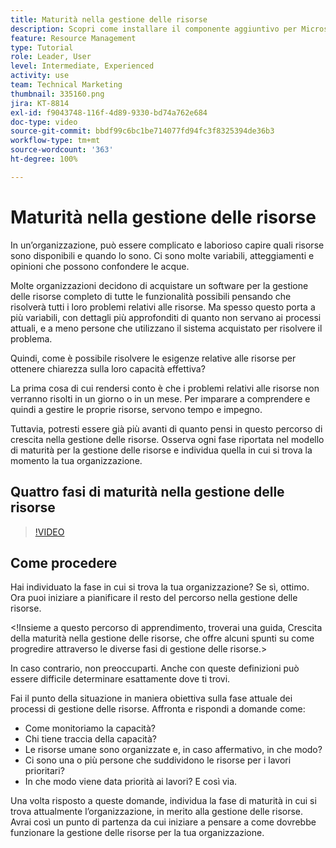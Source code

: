 ```yaml
---
title: Maturità nella gestione delle risorse
description: Scopri come installare il componente aggiuntivo per Microsoft Outlook
feature: Resource Management
type: Tutorial
role: Leader, User
level: Intermediate, Experienced
activity: use
team: Technical Marketing
thumbnail: 335160.png
jira: KT-8814
exl-id: f9043748-116f-4d89-9330-bd74a762e684
doc-type: video
source-git-commit: bbdf99c6bc1be714077fd94fc3f8325394de36b3
workflow-type: tm+mt
source-wordcount: '363'
ht-degree: 100%

---
```


# Maturità nella gestione delle risorse

In un’organizzazione, può essere complicato e laborioso capire quali risorse sono disponibili e quando lo sono. Ci sono molte variabili, atteggiamenti e opinioni che possono confondere le acque.

Molte organizzazioni decidono di acquistare un software per la gestione delle risorse completo di tutte le funzionalità possibili pensando che risolverà tutti i loro problemi relativi alle risorse. Ma spesso questo porta a più variabili, con dettagli più approfonditi di quanto non servano ai processi attuali, e a meno persone che utilizzano il sistema acquistato per risolvere il problema.

Quindi, come è possibile risolvere le esigenze relative alle risorse per ottenere chiarezza sulla loro capacità effettiva?

La prima cosa di cui rendersi conto è che i problemi relativi alle risorse non verranno risolti in un giorno o in un mese. Per imparare a comprendere e quindi a gestire le proprie risorse, servono tempo e impegno.

Tuttavia, potresti essere già più avanti di quanto pensi in questo percorso di crescita nella gestione delle risorse. Osserva ogni fase riportata nel modello di maturità per la gestione delle risorse e individua quella in cui si trova la momento la tua organizzazione.

## Quattro fasi di maturità nella gestione delle risorse

>[!VIDEO](https://video.tv.adobe.com/v/3420162/?quality=12&learn=on&enablevpops=1&captions=ita)


## Come procedere

Hai individuato la fase in cui si trova la tua organizzazione? Se sì, ottimo. Ora puoi iniziare a pianificare il resto del percorso nella gestione delle risorse.

&lt;!Insieme a questo percorso di apprendimento, troverai una guida, Crescita della maturità nella gestione delle risorse, che offre alcuni spunti su come progredire attraverso le diverse fasi di gestione delle risorse.&gt;

In caso contrario, non preoccuparti. Anche con queste definizioni può essere difficile determinare esattamente dove ti trovi.

Fai il punto della situazione in maniera obiettiva sulla fase attuale dei processi di gestione delle risorse. Affronta e rispondi a domande come:

* Come monitoriamo la capacità?
* Chi tiene traccia della capacità?
* Le risorse umane sono organizzate e, in caso affermativo, in che modo?
* Ci sono una o più persone che suddividono le risorse per i lavori prioritari?
* In che modo viene data priorità ai lavori? E così via.

Una volta risposto a queste domande, individua la fase di maturità in cui si trova attualmente l’organizzazione, in merito alla gestione delle risorse. Avrai così un punto di partenza da cui iniziare a pensare a come dovrebbe funzionare la gestione delle risorse per la tua organizzazione.
